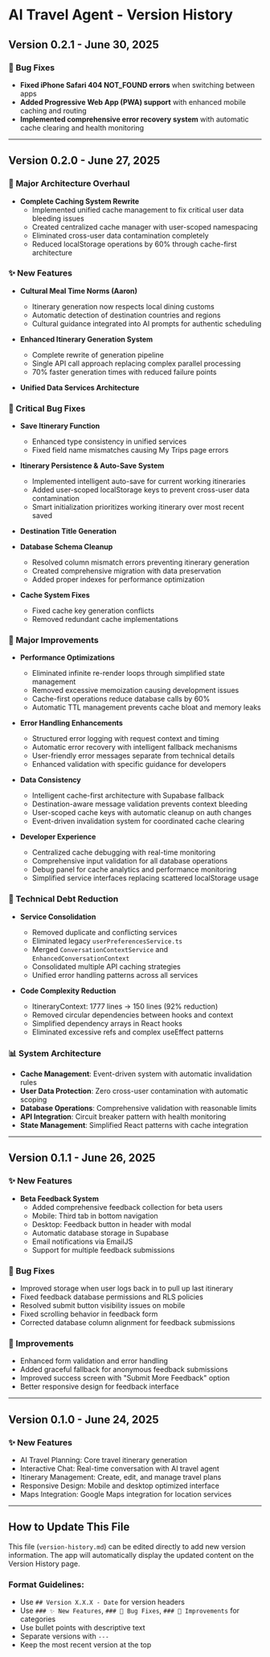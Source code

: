 # AI Travel Agent - Version History

## Version 0.2.1 - June 30, 2025
### 🐛 Bug Fixes
- **Fixed iPhone Safari 404 NOT_FOUND errors** when switching between apps
- **Added Progressive Web App (PWA) support** with enhanced mobile caching and routing
- **Implemented comprehensive error recovery system** with automatic cache clearing and health monitoring

---

## Version 0.2.0 - June 27, 2025
### 🎯 Major Architecture Overhaul
- **Complete Caching System Rewrite**
  - Implemented unified cache management to fix critical user data bleeding issues
  - Created centralized cache manager with user-scoped namespacing
  - Eliminated cross-user data contamination completely
  - Reduced localStorage operations by 60% through cache-first architecture

### ✨ New Features
- **Cultural Meal Time Norms (Aaron)**
  - Itinerary generation now respects local dining customs
  - Automatic detection of destination countries and regions
  - Cultural guidance integrated into AI prompts for authentic scheduling


- **Enhanced Itinerary Generation System**
  - Complete rewrite of generation pipeline
  - Single API call approach replacing complex parallel processing
  - 70% faster generation times with reduced failure points


- **Unified Data Services Architecture**


### 🐛 Critical Bug Fixes
- **Save Itinerary Function**
  - Enhanced type consistency in unified services
  - Fixed field name mismatches causing My Trips page errors

- **Itinerary Persistence & Auto-Save System**
  - Implemented intelligent auto-save for current working itineraries
  - Added user-scoped localStorage keys to prevent cross-user data contamination
  - Smart initialization prioritizes working itinerary over most recent saved

- **Destination Title Generation**

- **Database Schema Cleanup**
  - Resolved column mismatch errors preventing itinerary generation
  - Created comprehensive migration with data preservation
  - Added proper indexes for performance optimization


- **Cache System Fixes**
  - Fixed cache key generation conflicts
  - Removed redundant cache implementations

### 🔧 Major Improvements
- **Performance Optimizations**
  - Eliminated infinite re-render loops through simplified state management
  - Removed excessive memoization causing development issues
  - Cache-first operations reduce database calls by 60%
  - Automatic TTL management prevents cache bloat and memory leaks


- **Error Handling Enhancements**
  - Structured error logging with request context and timing
  - Automatic error recovery with intelligent fallback mechanisms
  - User-friendly error messages separate from technical details
  - Enhanced validation with specific guidance for developers


- **Data Consistency**
  - Intelligent cache-first architecture with Supabase fallback
  - Destination-aware message validation prevents context bleeding
  - User-scoped cache keys with automatic cleanup on auth changes
  - Event-driven invalidation system for coordinated cache clearing


- **Developer Experience**
  - Centralized cache debugging with real-time monitoring
  - Comprehensive input validation for all database operations
  - Debug panel for cache analytics and performance monitoring
  - Simplified service interfaces replacing scattered localStorage usage


### 🔧 Technical Debt Reduction
- **Service Consolidation**
  - Removed duplicate and conflicting services
  - Eliminated legacy `userPreferencesService.ts`
  - Merged `ConversationContextService` and `EnhancedConversationContext`
  - Consolidated multiple API caching strategies
  - Unified error handling patterns across all services


- **Code Complexity Reduction**
  - ItineraryContext: 1777 lines → 150 lines (92% reduction)
  - Removed circular dependencies between hooks and context
  - Simplified dependency arrays in React hooks
  - Eliminated excessive refs and complex useEffect patterns


### 📊 System Architecture
- **Cache Management**: Event-driven system with automatic invalidation rules
- **User Data Protection**: Zero cross-user contamination with automatic scoping
- **Database Operations**: Comprehensive validation with reasonable limits
- **API Integration**: Circuit breaker pattern with health monitoring
- **State Management**: Simplified React patterns with cache integration

---

## Version 0.1.1 - June 26, 2025
### ✨ New Features
- **Beta Feedback System**
  - Added comprehensive feedback collection for beta users
  - Mobile: Third tab in bottom navigation
  - Desktop: Feedback button in header with modal
  - Automatic database storage in Supabase
  - Email notifications via EmailJS
  - Support for multiple feedback submissions

### 🐛 Bug Fixes
- Improved storage when user logs back in to pull up last itinerary
- Fixed feedback database permissions and RLS policies
- Resolved submit button visibility issues on mobile
- Fixed scrolling behavior in feedback form
- Corrected database column alignment for feedback submissions

### 🔧 Improvements
- Enhanced form validation and error handling
- Added graceful fallback for anonymous feedback submissions
- Improved success screen with "Submit More Feedback" option
- Better responsive design for feedback interface

---

## Version 0.1.0 - June 24, 2025
### ✨ New Features
- AI Travel Planning: Core travel itinerary generation
- Interactive Chat: Real-time conversation with AI travel agent
- Itinerary Management: Create, edit, and manage travel plans
- Responsive Design: Mobile and desktop optimized interface
- Maps Integration: Google Maps integration for location services

---

## How to Update This File

This file (`version-history.md`) can be edited directly to add new version information. The app will automatically display the updated content on the Version History page.

### Format Guidelines:
- Use `## Version X.X.X - Date` for version headers
- Use `### ✨ New Features`, `### 🐛 Bug Fixes`, `### 🔧 Improvements` for categories
- Use bullet points with descriptive text
- Separate versions with `---`
- Keep the most recent version at the top 